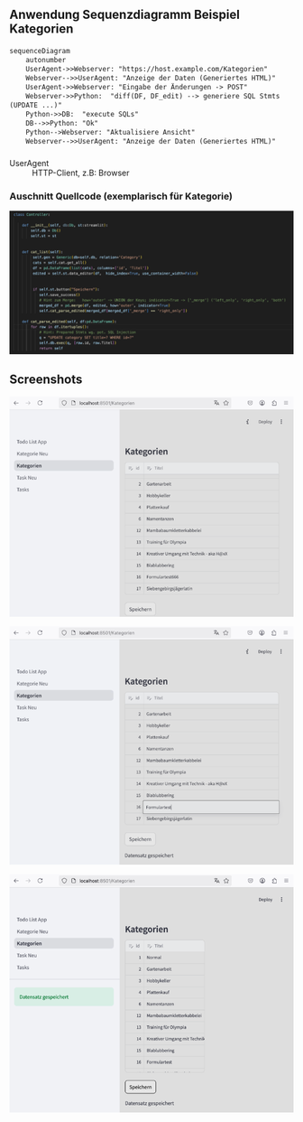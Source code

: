 ## Anwendung Sequenzdiagramm Beispiel Kategorien

```mermaid
sequenceDiagram
    autonumber
    UserAgent->>Webserver: "https://host.example.com/Kategorien"
    Webserver-->>UserAgent: "Anzeige der Daten (Generiertes HTML)" 
    UserAgent->>Webserver: "Eingabe der Änderungen -> POST"
    Webserver->>Python:  "diff(DF, DF_edit) --> generiere SQL Stmts (UPDATE ...)" 
    Python->>DB:  "execute SQLs"
    DB-->>Python: "Ok"
    Python-->Webserver: "Aktualisiere Ansicht"
    Webserver-->>UserAgent: "Anzeige der Daten (Generiertes HTML)" 
```

### <dl>
<dt>UserAgent</dt> 
<dd>HTTP-Client, z.B: Browser</dd>
</dl>

### Auschnitt Quellcode (exemplarisch für Kategorie)

![Kat. Source](ctrl_code.png "Kat. Source")

## Screenshots

![Kat. anzeigen](cat.png "Kat. anzeigen")

![Kat. ändern](cat_edit.png "Kat. ändern")

![Kat. speichern](cat_save.png "Kat. speichern")
